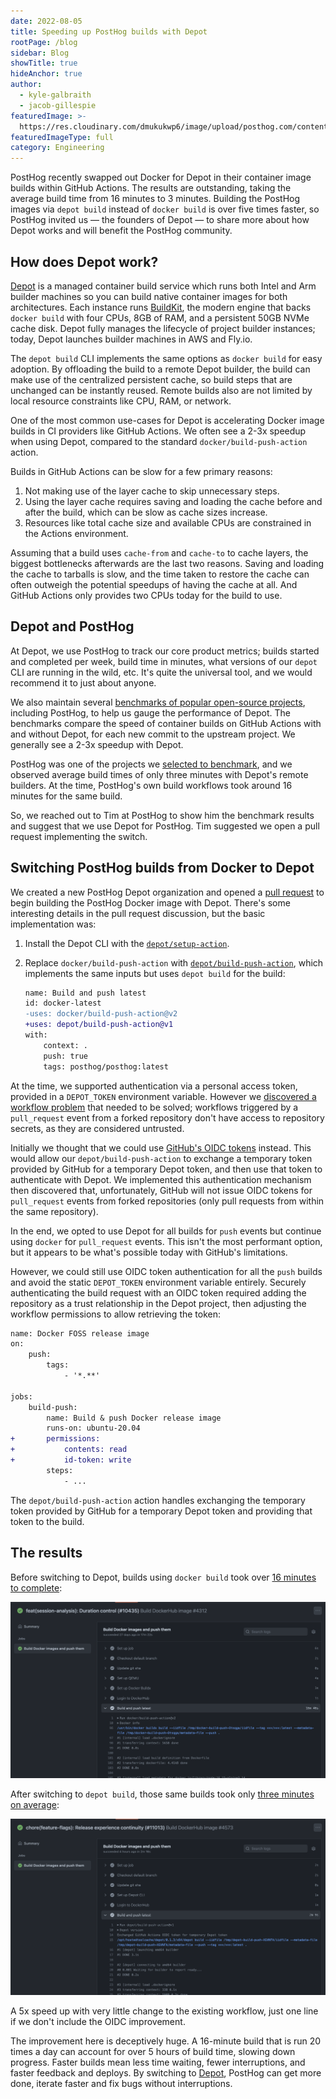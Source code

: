 ```yaml
---
date: 2022-08-05
title: Speeding up PostHog builds with Depot
rootPage: /blog
sidebar: Blog
showTitle: true
hideAnchor: true
author:
  - kyle-galbraith
  - jacob-gillespie
featuredImage: >-
  https://res.cloudinary.com/dmukukwp6/image/upload/posthog.com/contents/images/blog/posthog-engineering-blog.png
featuredImageType: full
category: Engineering
---
```


PostHog recently swapped out Docker for Depot in their container image builds within GitHub Actions. The results are outstanding, taking the average build time from 16 minutes to 3 minutes. Building the PostHog images via `depot build` instead of `docker build` is over five times faster, so PostHog invited us — the founders of Depot — to share more about how Depot works and will benefit the PostHog community.

## How does Depot work?

[Depot](https://depot.dev) is a managed container build service which runs both Intel and Arm builder machines so you can build native container images for both architectures. Each instance runs [BuildKit](https://github.com/moby/buildkit), the modern engine that backs `docker build` with four CPUs, 8GB of RAM, and a persistent 50GB NVMe cache disk. Depot fully manages the lifecycle of project builder instances; today, Depot launches builder machines in AWS and Fly.io.

The `depot build` CLI implements the same options as `docker build` for easy adoption. By offloading the build to a remote Depot builder, the build can make use of the centralized persistent cache, so build steps that are unchanged can be instantly reused. Remote builds also are not limited by local resource constraints like CPU, RAM, or network.

One of the most common use-cases for Depot is accelerating Docker image builds in CI providers like GitHub Actions. We often see a 2-3x speedup when using Depot, compared to the standard `docker/build-push-action` action.

Builds in GitHub Actions can be slow for a few primary reasons:

1. Not making use of the layer cache to skip unnecessary steps.
2. Using the layer cache requires saving and loading the cache before and after the build, which can be slow as cache sizes increase.
3. Resources like total cache size and available CPUs are constrained in the Actions environment.

Assuming that a build uses `cache-from` and `cache-to` to cache layers, the biggest bottlenecks afterwards are the last two reasons. Saving and loading the cache to tarballs is slow, and the time taken to restore the cache can often outweigh the potential speedups of having the cache at all. And GitHub Actions only provides two CPUs today for the build to use.

## Depot and PostHog

At Depot, we use PostHog to track our core product metrics; builds started and completed per week, build time in minutes, what versions of our `depot` CLI are running in the wild, etc. It's quite the universal tool, and we would recommend it to just about anyone.

We also maintain several [benchmarks of popular open-source projects](https://depot.dev/#benchmarks), including PostHog, to help us gauge the performance of Depot. The benchmarks compare the speed of container builds on GitHub Actions with and without Depot, for each new commit to the upstream project. We generally see a 2-3x speedup with Depot.

PostHog was one of the projects we [selected to benchmark](https://depot.dev/benchmark/posthog), and we observed average build times of only three minutes with Depot's remote builders. At the time, PostHog's own build workflows took around 16 minutes for the same build.

So, we reached out to Tim at PostHog to show him the benchmark results and suggest that we use Depot for PostHog. Tim suggested we open a pull request implementing the switch.

## Switching PostHog builds from Docker to Depot

We created a new PostHog Depot organization and opened a [pull request](https://github.com/PostHog/posthog/pull/10002) to begin building the PostHog Docker image with Depot. There's some interesting details in the pull request discussion, but the basic implementation was:

1. Install the Depot CLI with the [`depot/setup-action`](https://github.com/depot/setup-action).
2. Replace `docker/build-push-action` with [`depot/build-push-action`](https://github.com/depot/build-push-action), which implements the same inputs but uses `depot build` for the build:

   ```diff
   name: Build and push latest
   id: docker-latest
   -uses: docker/build-push-action@v2
   +uses: depot/build-push-action@v1
   with:
       context: .
       push: true
       tags: posthog/posthog:latest
   ```

At the time, we supported authentication via a personal access token, provided in a `DEPOT_TOKEN` environment variable. However we [discovered a workflow problem](https://github.com/PostHog/posthog/pull/10002#issuecomment-1138399413) that needed to be solved; workflows triggered by a `pull_request` event from a forked repository don't have access to repository secrets, as they are considered untrusted.

Initially we thought that we could use [GitHub's OIDC tokens](https://docs.github.com/en/actions/deployment/security-hardening-your-deployments/about-security-hardening-with-openid-connect) instead. This would allow our `depot/build-push-action` to exchange a temporary token provided by GitHub for a temporary Depot token, and then use that token to authenticate with Depot. We implemented this authentication mechanism then discovered that, unfortunately, GitHub will not issue OIDC tokens for `pull_request` events from forked repositories (only pull requests from within the same repository).

In the end, we opted to use Depot for all builds for `push` events but continue using `docker` for `pull_request` events. This isn't the most performant option, but it appears to be what's possible today with GitHub's limitations.

However, we could still use OIDC token authentication for all the `push` builds and avoid the static `DEPOT_TOKEN` environment variable entirely. Securely authenticating the build request with an OIDC token required adding the repository as a trust relationship in the Depot project, then adjusting the workflow permissions to allow retrieving the token:

```diff
name: Docker FOSS release image
on:
    push:
        tags:
            - '*.**'

jobs:
    build-push:
        name: Build & push Docker release image
        runs-on: ubuntu-20.04
+       permissions:
+           contents: read
+           id-token: write
        steps:
            - ...
```

The `depot/build-push-action` action handles exchanging the temporary token provided by GitHub for a temporary Depot token and providing that token to the build.

## The results

Before switching to Depot, builds using `docker build` took over [16 minutes to complete](https://github.com/PostHog/posthog/runs/7139660078?check_suite_focus=true):

![GitHub Actions Docker Build](../images/blog/speeding-up-posthog-builds-with-depot/posthog-docker-build.png)

After switching to `depot build`, those same builds took only [three minutes on average](https://github.com/PostHog/posthog/runs/7545904011?check_suite_focus=true):

![GitHub Actions Depot Build](../images/blog/speeding-up-posthog-builds-with-depot/posthog-depot-build.png)

A 5x speed up with very little change to the existing workflow, just one line if we don't include the OIDC improvement.

The improvement here is deceptively huge. A 16-minute build that is run 20 times a day can account for over 5 hours of build time, slowing down progress. Faster builds mean less time waiting, fewer interruptions, and faster feedback and deploys. By switching to [Depot](https://depot.dev), PostHog can get more done, iterate faster and fix bugs without interruptions.

